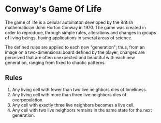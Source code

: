 # Conway's Game Of Life
The game of life is a cellular automaton developed by the British mathematician John Horton Conway in 1970. The game was created in order to reproduce, through simple rules, alterations and changes in groups of living beings, having applications in several areas of science.

The defined rules are applied to each new "generation"; thus, from an image on a two-dimensional board defined by the player, changes are perceived that are often unexpected and beautiful with each new generation, ranging from fixed to chaotic patterns.

## Rules
1. Any living cell with fewer than two live neighbors dies of loneliness.
2. Any living cell with more than three live neighbors dies of overpopulation.
3. Any cell with exactly three live neighbors becomes a live cell.
4. Any cell with two live neighbors remains in the same state for the next generation.

